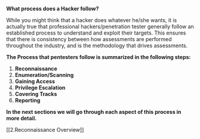 **What process does a Hacker follow?**

While you might think that a hacker does whatever he/she wants, it is actually true that professional hackers/penetration tester generally follow an established process to understand and exploit their targets. This ensures that there is consistency between how assessments are performed throughout the industry, and is the methodology that drives assessments.

  

**The Process that pentesters follow is summarized in the following steps:**

1.  **Reconnaissance**
2.  **Enumeration/Scanning**
3.  **Gaining Access**
4.  **Privilege Escalation**
5.  **Covering Tracks**
6.  **Reporting**

**In the next sections we will go through each aspect of this process in more detail.**

[[2.Reconnaissance Overview]]